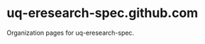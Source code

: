 uq-eresearch-spec.github.com
============================

Organization pages for uq-eresearch-spec.